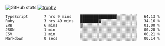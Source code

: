 ![GitHub stats](https://github-readme-stats.vercel.app/api?username=ksk001100&show_icons=true&theme=tokyonight)
[![trophy](https://github-profile-trophy.vercel.app/?username=ksk001100&theme=onedark)](https://github.com/ryo-ma/github-profile-trophy)

<!--START_SECTION:waka-->

```text
TypeScript       7 hrs 9 mins    ████████████████░░░░░░░░░   64.13 %
Ruby             3 hrs 49 mins   ████████▓░░░░░░░░░░░░░░░░   34.16 %
ERB              6 mins          ▒░░░░░░░░░░░░░░░░░░░░░░░░   01.00 %
JSON             1 min           ░░░░░░░░░░░░░░░░░░░░░░░░░   00.28 %
CSV              1 min           ░░░░░░░░░░░░░░░░░░░░░░░░░   00.21 %
Markdown         0 secs          ░░░░░░░░░░░░░░░░░░░░░░░░░   00.14 %
```

<!--END_SECTION:waka-->
